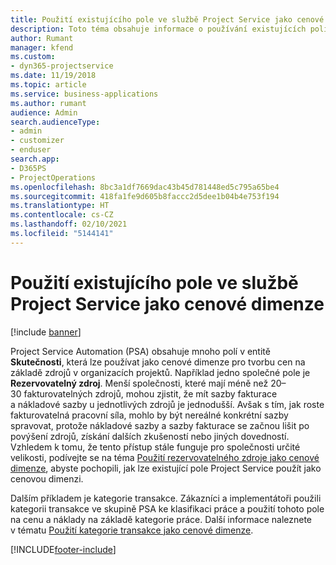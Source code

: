 ```yaml
---
title: Použití existujícího pole ve službě Project Service jako cenové dimenze
description: Toto téma obsahuje informace o používání existujících polí Project Service jako cenových dimenzí.
author: Rumant
manager: kfend
ms.custom:
- dyn365-projectservice
ms.date: 11/19/2018
ms.topic: article
ms.service: business-applications
ms.author: rumant
audience: Admin
search.audienceType:
- admin
- customizer
- enduser
search.app:
- D365PS
- ProjectOperations
ms.openlocfilehash: 8bc3a1df7669dac43b45d781448ed5c795a65be4
ms.sourcegitcommit: 418fa1fe9d605b8faccc2d5dee1b04b4e753f194
ms.translationtype: HT
ms.contentlocale: cs-CZ
ms.lasthandoff: 02/10/2021
ms.locfileid: "5144141"
---
```

# <a name="use-an-existing-field-in-project-service-as-a-pricing-dimension"></a>Použití existujícího pole ve službě Project Service jako cenové dimenze

[!include [banner](../includes/psa-now-project-operations.md)]

Project Service Automation (PSA) obsahuje mnoho polí v entitě **Skutečnosti**, která lze používat jako cenové dimenze pro tvorbu cen na základě zdrojů v organizacích projektů. Například jedno společné pole je **Rezervovatelný zdroj**. Menší společnosti, které mají méně než 20–30 fakturovatelných zdrojů, mohou zjistit, že mít sazby fakturace a nákladové sazby u jednotlivých zdrojů je jednodušší. Avšak s tím, jak roste fakturovatelná pracovní síla, mohlo by být nereálné konkrétní sazby spravovat, protože nákladové sazby a sazby fakturace se začnou lišit po povýšení zdrojů, získání dalších zkušeností nebo jiných dovedností. Vzhledem k tomu, že tento přístup stále funguje pro společnosti určité velikosti, podívejte se na téma [Použití rezervovatelného zdroje jako cenové dimenze](bookable-resource-pricing-dimension.md), abyste pochopili, jak lze existující pole Project Service použít jako cenovou dimenzi.

Dalším příkladem je kategorie transakce. Zákazníci a implementátoři použili kategorii transakce ve skupině PSA ke klasifikaci práce a použití tohoto pole na cenu a náklady na základě kategorie práce. Další informace naleznete v tématu [Použití kategorie transakce jako cenové dimenze](transaction-category-pricing-dimension.md).


[!INCLUDE[footer-include](../includes/footer-banner.md)]